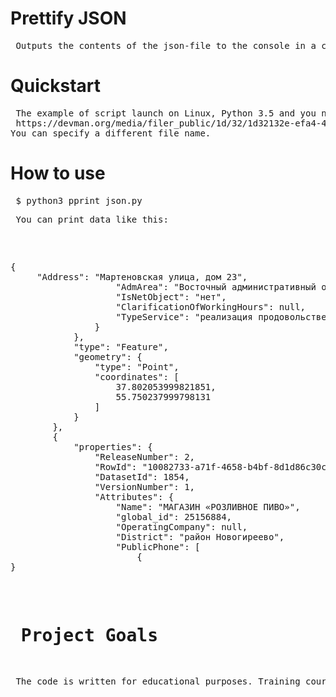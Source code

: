 <h1>Prettify JSON </h1>
<pre> Outputs the contents of the json-file to the console in a convenient format (pretty print)  </pre> 

<h1> Quickstart </h1>

<pre> The example of script launch on Linux, Python 3.5 and you need alco_shops.json, which can be downloaded from https://data.mos.ru/ or
 https://devman.org/media/filer_public/1d/32/1d32132e-efa4-4a6c-bd32-312acc3710ad/alco_shops.json
You can specify a different file name.</pre>

<h1> How to use </h1>

<pre> $ python3 pprint_json.py </pre>

<pre> You can print data like this: <pre>

<pre > 
{
     "Address": "Мартеновская улица, дом 23",
                    "AdmArea": "Восточный административный округ",
                    "IsNetObject": "нет",
                    "ClarificationOfWorkingHours": null,
                    "TypeService": "реализация продовольственных товаров"
                }
            },
            "type": "Feature",
            "geometry": {
                "type": "Point",
                "coordinates": [
                    37.802053999821851,
                    55.750237999798131
                ]
            }
        },
        {
            "properties": {
                "ReleaseNumber": 2,
                "RowId": "10082733-a71f-4658-b4bf-8d1d86c30c37",
                "DatasetId": 1854,
                "VersionNumber": 1,
                "Attributes": {
                    "Name": "МАГАЗИН «РОЗЛИВНОЕ ПИВО»",
                    "global_id": 25156884,
                    "OperatingCompany": null,
                    "District": "район Новогиреево",
                    "PublicPhone": [
                        {
}
</pre>

<h1> Project Goals</h1>
<pre> The code is written for educational purposes. Training course for web-developers - DEVMAN.org </pre>

